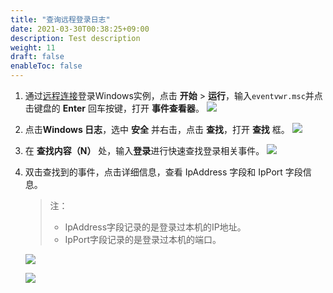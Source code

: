 ```yaml
---
title: "查询远程登录日志"
date: 2021-03-30T00:38:25+09:00
description: Test description
weight: 11
draft: false
enableToc: false
---
```




1. 通过[远程连接](https://help.aliyun.com/document_detail/25435.htm?spm=a2c4g.11186623.2.7.338b5961kgQ7yx)登录Windows实例，点击 **开始** > **运行**，输入`eventvwr.msc`并点击键盘的 **Enter** 回车按键，打开 **事件查看器**。
   ![](../../../_images/windowsloginlog1.png)

2. 点击**Windows 日志**，选中 **安全** 并右击，点击 **查找**，打开 **查找** 框。
   ![](../../../_images/windowsloginlog2.png)

3. 在 **查找内容（N）** 处，输入**登录**进行快速查找登录相关事件。
   ![](../../../_images/windowsloginlog3.png)

4. 双击查找到的事件，点击详细信息，查看 IpAddress 字段和 IpPort 字段信息。

   > 注：
   >
   > - IpAddress字段记录的是登录过本机的IP地址。
   > - IpPort字段记录的是登录过本机的端口。

   

   

   ![](../../../_images/windowsloginlog4.png)

   ![](../../../_images/windowsloginlog5.png)